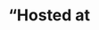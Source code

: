 

<h1>“Hosted at<h1> <a href="https://44-563-web-apps-s22.github.io/webapps-s22-assignment-3-Sravan46"> </a>